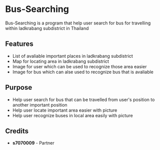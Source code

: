 Bus-Searching
=============

Bus-Searching is a program that help user search for bus for travelling within ladkrabang subdistrict in Thailand

## Features

* List of avaliable important places in ladkrabang subdistrict
* Map for locating area in ladkrabang subdistrict
* Image for user which can be used to recognize those area easier
* Image for bus which can alse used to recognize bus that is avaliable

## Purpose

* Help user search for bus that can be travelled from user's position to another important position
* Help user locate important area easier with picture
* Help user recognize buses in local area easily with picture

## Credits

- **s7070009** - Partner

